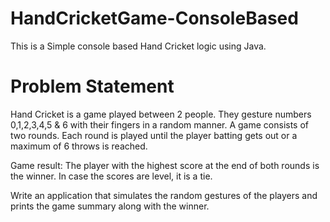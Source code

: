 # HandCricketGame-ConsoleBased

This is a Simple console based Hand Cricket logic using Java.

# Problem Statement

Hand Cricket is a game played between 2 people. They gesture numbers 0,1,2,3,4,5 & 6 with their fingers in a random manner. A game consists of two rounds. Each round is played until the player batting gets out or a maximum of 6 throws is reached. 

Game result:
The player with the highest score at the end of both rounds is the winner. In case the scores are level, it is a tie. 						

Write an application that simulates the random gestures of the players and prints the game summary along with the winner. 

